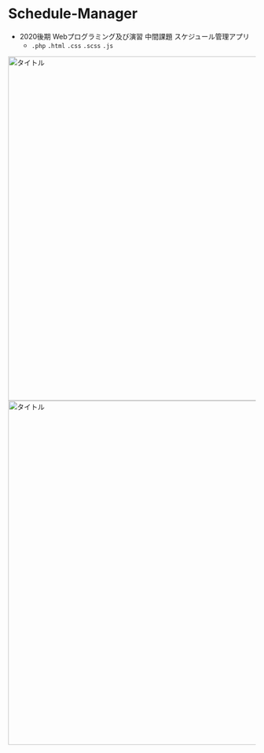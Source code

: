 # Schedule-Manager
- 2020後期 Webプログラミング及び演習 中間課題 スケジュール管理アプリ 
  - `.php` `.html` `.css` `.scss` `.js`<br />
<img alt="タイトル" width="700" src="https://raw.github.com/wiki/GotoRen/Schedule-Manager/images/title.png" />
<img alt="タイトル" width="700" src="https://raw.github.com/wiki/GotoRen/Schedule-Manager/images/pic01.png" />
